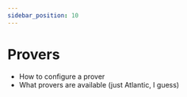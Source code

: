```yaml
---
sidebar_position: 10
---
```


# Provers
- How to configure a prover
- What provers are available (just Atlantic, I guess)